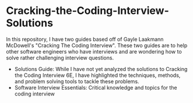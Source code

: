 # Cracking-the-Coding-Interview-Solutions
In this repository, I have two guides based off of Gayle Laakmann McDowell's "Cracking The Coding Interview". These two guides are to help other software engineers who have interviews and are wondering how to solve rather challenging interview questions.
- Solutions Guide: While I have not yet analyzed the solutions to Cracking the Coding Interview 6E, I have highlighted the techniques, methods, and problem solving tools to tackle these problems.
- Software Interview Essentials: Critical knowledge and topics for the coding interview
